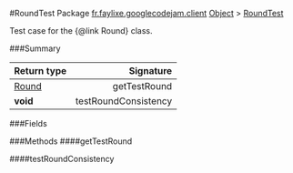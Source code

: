 #RoundTest
Package [fr.faylixe.googlecodejam.client](nullfr/faylixe/googlecodejam/client)
[Object]() > [RoundTest]()

Test case for the {@link Round} class.

###Summary

Return type | Signature
--- | ---:
[Round]() | getTestRound
**void** | testRoundConsistency

###Fields

###Methods
####getTestRound

####testRoundConsistency

